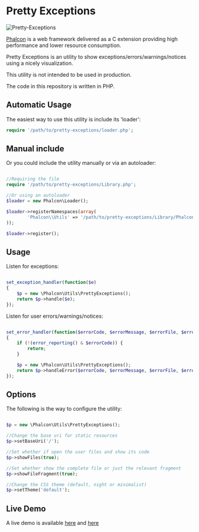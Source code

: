 # Pretty Exceptions

![Pretty-Exceptions](http://www.phalconphp.com/img/pretty.jpg)

[Phalcon](http://phalconphp.com) is a web framework delivered as a C extension providing high
performance and lower resource consumption.

Pretty Exceptions is an utility to show exceptions/errors/warnings/notices using a nicely visualization.

This utility is not intended to be used in production.

The code in this repository is written in PHP.

## Automatic Usage

The easiest way to use this utility is include its 'loader':

```php
require '/path/to/pretty-exceptions/loader.php';
```

## Manual include

Or you could include the utility manually or via an autoloader:

```php

//Requiring the file
require '/path/to/pretty-exceptions/Library.php';

//Or using an autoloader
$loader = new Phalcon\Loader();

$loader->registerNamespaces(array(
        'Phalcon\\Utils' => '/path/to/pretty-exceptions/Library/Phalcon/Utils/'
));

$loader->register();

```

## Usage

Listen for exceptions:

```php

set_exception_handler(function($e)
{
	$p = new \Phalcon\Utils\PrettyExceptions();
	return $p->handle($e);
});

```

Listen for user errors/warnings/notices:

```php

set_error_handler(function($errorCode, $errorMessage, $errorFile, $errorLine)
{
	if (!(error_reporting() & $errorCode)) {
       	return;
    }

	$p = new \Phalcon\Utils\PrettyExceptions();
	return $p->handleError($errorCode, $errorMessage, $errorFile, $errorLine);
});

```

## Options

The following is the way to configure the utility:

```php

$p = new \Phalcon\Utils\PrettyExceptions();

//Change the base uri for static resources
$p->setBaseUri('/');

//Set whether if open the user files and show its code
$p->showFiles(true);

//Set whether show the complete file or just the relevant fragment
$p->showFileFragment(true);

//Change the CSS theme (default, night or minimalist)
$p->setTheme('default');

```

## Live Demo

A live demo is available [here](http://test.phalconphp.com/exception.html) and [here](http://test.phalconphp.com/exception2.html)
